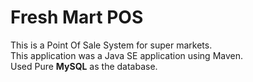 # Fresh Mart POS

This is a Point Of Sale System for super markets.  
This application was a Java SE application using Maven.  
Used Pure **MySQL** as the database.